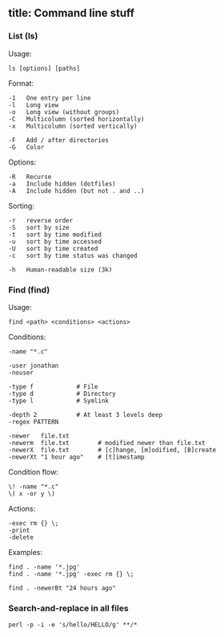 title: Command line stuff
---

### List (ls)

Usage:

    ls [options] [paths]

Format:

    -1   One entry per line
    -l   Long view
    -o   Long view (without groups)
    -C   Multicolumn (sorted horizontally)
    -x   Multicolumn (sorted vertically)

    -F   Add / after directories
    -G   Color

Options:

    -R   Recurse
    -a   Include hidden (dotfiles)
    -A   Include hidden (but not . and ..)

Sorting:

    -r   reverse order
    -S   sort by size
    -t   sort by time modified
    -u   sort by time accessed
    -U   sort by time created
    -c   sort by time status was changed

    -h   Human-readable size (3k)

### Find (find)

Usage:

    find <path> <conditions> <actions>

Conditions:

    -name "*.c"

    -user jonathan
    -nouser

    -type f            # File
    -type d            # Directory
    -type l            # Symlink

    -depth 2           # At least 3 levels deep
    -regex PATTERN

    -newer   file.txt
    -newerm  file.txt        # modified newer than file.txt
    -newerX  file.txt        # [c]hange, [m]odified, [B]create
    -newerXt "1 hour ago"    # [t]imestamp

Condition flow:

    \! -name "*.c"
    \( x -or y \)

Actions:

    -exec rm {} \;
    -print
    -delete

Examples:

    find . -name '*.jpg'
    find . -name '*.jpg' -exec rm {} \;

    find . -newerBt "24 hours ago"

### Search-and-replace in all files

    perl -p -i -e 's/hello/HELLO/g' **/*

